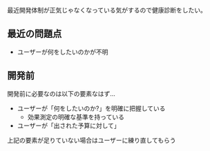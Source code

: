 

最近開発体制が正気じゃなくなっている気がするので健康診断をしたい。



## 最近の問題点

- ユーザーが何をしたいのかが不明





## 開発前

開発前に必要なのは以下の要素なはず...

- ユーザーが「何をしたいのか?」を明確に把握している
    - 効果測定の明確な基準を持っている
- ユーザーが「出された予算に対して」


上記の要素が足りていない場合はユーザーに練り直してもらう


























